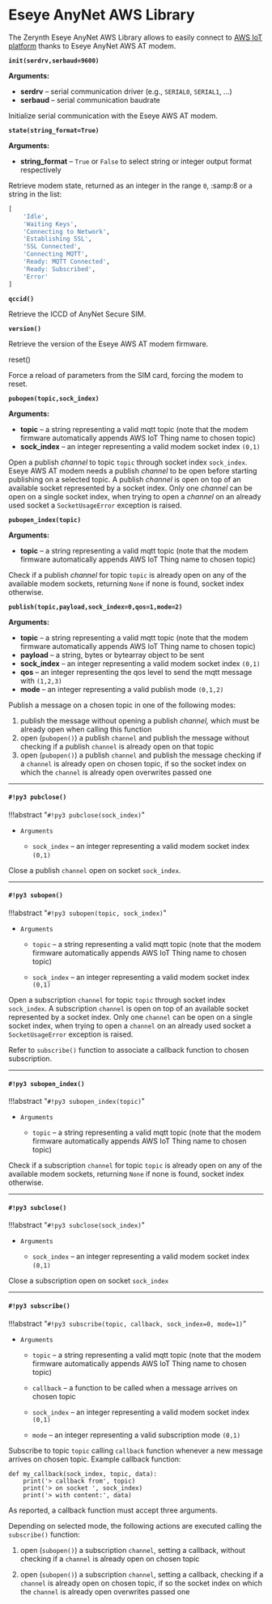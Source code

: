 # Eseye AnyNet AWS Library

The Zerynth Eseye AnyNet AWS Library allows to easily connect to [AWS IoT platform](https://aws.amazon.com/iot-platform/) thanks to Eseye AnyNet AWS AT modem.


**`init(serdrv,serbaud=9600)`**


**Arguments:**

    

 - **serdrv** – serial communication driver (e.g., `SERIAL0`, `SERIAL1`, …)
 - **serbaud** – serial communication baudrate

Initialize serial communication with the Eseye AWS AT modem.


**`state(string_format=True)`**


**Arguments:**

 - **string_format** – `True` or `False` to select string or integer output format respectively

Retrieve modem state, returned as an integer in the range `0`, :samp:8 or a string in the list:

```python
[
    'Idle',
    'Waiting Keys',
    'Connecting to Network',
    'Establishing SSL',
    'SSL Connected',
    'Connecting MQTT',
    'Ready: MQTT Connected',
    'Ready: Subscribed',
    'Error'
]
```

**`qccid()`**

Retrieve the ICCD of AnyNet Secure SIM.


**`version()`**

Retrieve the version of the Eseye AWS AT modem firmware.


reset()

Force a reload of parameters from the SIM card, forcing the modem to reset.


**`pubopen(topic,sock_index)`**


**Arguments:**

    

 - **topic** – a string representing a valid mqtt topic (note that the modem firmware automatically appends AWS IoT Thing name to chosen topic)
 - **sock_index** – an integer representing a valid modem socket index `(0,1)`

Open a publish *channel* to topic `topic` through socket index `sock_index`. Eseye AWS AT modem needs a publish *channel* to be open before starting publishing on a selected topic. A publish *channel* is open on top of an available socket represented by a socket index. Only one *channel* can be open on a single socket index, when trying to open a *channel* on an already used socket a `SocketUsageError` exception is raised.


**`pubopen_index(topic)`**


**Arguments:**

    

 - **topic** – a string representing a valid mqtt topic (note that the modem firmware automatically appends AWS IoT Thing name to chosen
   topic)

Check if a publish *channel* for topic `topic` is already open on any of the available modem sockets, returning `None` if none is found, socket index otherwise.


**`publish(topic,payload,sock_index=0,qos=1,mode=2)`**


**Arguments:**

    

 - **topic** – a string representing a valid mqtt topic (note that the modem firmware automatically appends AWS IoT Thing name to chosen topic)
 - **payload** – a string, bytes or bytearray object to be sent
 - **sock_index** – an integer representing a valid modem socket index `(0,1)`
 - **qos** – an integer representing the qos level to send the mqtt message with `(1,2,3)`
 - **mode** – an integer representing a valid publish mode `(0,1,2)`

Publish a message on a chosen topic in one of the following modes:


1. publish the message without opening a publish *channel,* which must be already open when calling this function
2. open (`pubopen()`) a publish ```channel``` and publish the message without checking if a publish ```channel``` is already open on that topic
3. open (`pubopen()`) a publish ```channel``` and publish the message checking if a ```channel``` is already open on chosen topic, if so the socket index on which the ```channel``` is already open overwrites passed one


---
#### `#!py3 pubclose()`

!!!abstract "`#!py3 pubclose(sock_index)`"


* ```Arguments```

    
    * ```sock_index``` – an integer representing a valid modem socket index `(0,1)`


Close a publish ```channel``` open on socket `sock_index`.


---
#### `#!py3 subopen()`

!!!abstract "`#!py3 subopen(topic, sock_index)`"


* ```Arguments```

    
    * ```topic``` – a string representing a valid mqtt topic (note that the modem firmware automatically appends AWS IoT Thing name to chosen topic)


    * ```sock_index``` – an integer representing a valid modem socket index `(0,1)`


Open a subscription ```channel``` for topic `topic` through socket index `sock_index`.
A subscription ```channel``` is open on top of an available socket represented by a socket index.
Only one ```channel``` can be open on a single socket index, when trying to open a ```channel``` on an already used socket a `SocketUsageError` exception is raised.

Refer to `subscribe()` function to associate a callback function to chosen subscription.


---
#### `#!py3 subopen_index()`

!!!abstract "`#!py3 subopen_index(topic)`"


* ```Arguments```

    
    * ```topic``` – a string representing a valid mqtt topic (note that the modem firmware automatically appends AWS IoT Thing name to chosen topic)


Check if a subscription ```channel``` for topic `topic` is already open on any of the available modem sockets, returning `None` if none is found, socket index otherwise.


---
#### `#!py3 subclose()`

!!!abstract "`#!py3 subclose(sock_index)`"


* ```Arguments```

    
    * ```sock_index``` – an integer representing a valid modem socket index `(0,1)`


Close a subscription open on socket `sock_index`


---
#### `#!py3 subscribe()`

!!!abstract "`#!py3 subscribe(topic, callback, sock_index=0, mode=1)`"


* ```Arguments```

    
    * ```topic``` – a string representing a valid mqtt topic (note that the modem firmware automatically appends AWS IoT Thing name to chosen topic)


    * ```callback``` – a function to be called when a message arrives on chosen topic


    * ```sock_index``` – an integer representing a valid modem socket index `(0,1)`


    * ```mode``` – an integer representing a valid subscription mode `(0,1)`


Subscribe to topic `topic` calling `callback` function whenever a new message arrives on chosen topic.
Example callback function:

```
def my_callback(sock_index, topic, data):
    print('> callback from', topic)
    print('> on socket ', sock_index)
    print('> with content:', data)
```

As reported, a callback function must accept three arguments.

Depending on selected mode, the following actions are executed calling the `subscribe()` function:


1. open (`subopen()`) a subscription ```channel```, setting a callback, without checking if a ```channel``` is already open on chosen topic


2. open (`subopen()`) a subscription ```channel```, setting a callback, checking if a ```channel``` is already open on chosen topic, if so the socket index on which the ```channel``` is already open overwrites passed one
<!--stackedit_data:
eyJoaXN0b3J5IjpbNDQzNTQ5NjA5LC00Nzc4MjM2MzFdfQ==
-->